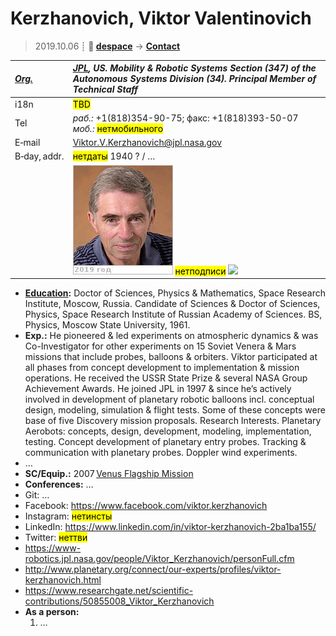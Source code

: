 # Kerzhanovich, Viktor Valentinovich
> 2019.10.06 ┊ **🚀 [despace](index.md)** → **[Contact](contact.md)**

|*[Org.](contact.md)*|*[JPL](zz_jpl.md), US. Mobility & Robotic Systems Section (347) of the Autonomous Systems Division (34). Principal Member of Technical Staff*|
|:--|:--|
|i18n| <mark>TBD</mark> |
|Tel| *раб.:* +1(818)354-90-75; факс: +1(818)393-50-07 *моб.:* <mark>нетмобильного</mark> |
|E‑mail| <Viktor.V.Kerzhanovich@jpl.nasa.gov> |
|B‑day, addr.| <mark>нетдаты</mark> 1940 ? / … |
|| [![](f/contact/k/kerzhanovich_001_photo_thumb.jpg)](f/contact/k/kerzhanovich_001_photo.jpg) <mark>нетподписи</mark> [![](f/contact//_001_sign_thumb.jpg)](f/contact//_001_sign.png) |

   - **[Education](edu.md):** Doctor of Sciences, Physics & Mathematics, Space Research Institute, Moscow, Russia. Candidate of Sciences & Doctor of Sciences, Physics, Space Research Institute of Russian Academy of Sciences. BS, Physics, Moscow State University, 1961.
   - **Exp.:** He pioneered & led experiments on atmospheric dynamics & was Co-Investigator for other experiments on 15 Soviet Venera & Mars missions that include probes, balloons & orbiters. Viktor participated at all phases from concept development to implementation & mission operations. He received the USSR State Prize & several NASA Group Achievement Awards. He joined JPL in 1997 & since he’s actively involved in development of planetary robotic balloons incl. conceptual design, modeling, simulation & flight tests. Some of these concepts were base of five Discovery mission proposals. Research Interests. Planetary Aerobots: concepts, design, development, modeling, implementation, testing. Concept development of planetary entry probes. Tracking & communication with planetary probes. Doppler wind experiments.
   - …
   - **SC/Equip.:** 2007 [Venus Flagship Mission](venus_flagship_mission.md)
   - **Conferences:** …
   - Git: …
   - Facebook: <https://www.facebook.com/viktor.kerzhanovich>
   - Instagram: <mark>нетинсты</mark>
   - LinkedIn: <https://www.linkedin.com/in/viktor-kerzhanovich-2ba1ba155/>
   - Twitter: <mark>неттви</mark>
   - <https://www-robotics.jpl.nasa.gov/people/Viktor_Kerzhanovich/personFull.cfm>
   - <http://www.planetary.org/connect/our-experts/profiles/viktor-kerzhanovich.html>
   - <https://www.researchgate.net/scientific-contributions/50855008_Viktor_Kerzhanovich>
   - **As a person:**
      1. …
